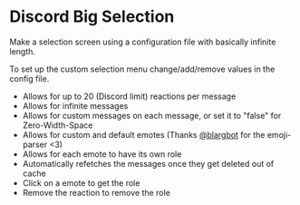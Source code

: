 # Discord Big Selection

Make a selection screen using a configuration file with basically infinite length.

To set up the custom selection menu change/add/remove values in the config file.

- Allows for up to 20 (Discord limit) reactions per message
- Allows for infinite messages
- Allows for custom messages on each message, or set it to "false" for Zero-Width-Space
- Allows for custom and default emotes (Thanks [@blargbot](https://github.com/blargbot/blargbot/blob/6eb4b48f1be1cf47d61b1cb55882f1454d759ade/src/utils/generic.js#L1665) for the emoji-parser <3)
- Allows for each emote to have its own role
- Automatically refetches the messages once they get deleted out of cache
- Click on a emote to get the role
- Remove the reaction to remove the role
